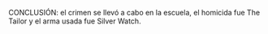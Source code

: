 CONCLUSIÓN: el crimen se llevó a cabo en la escuela, el homicida fue The Tailor y el arma usada fue Silver Watch.